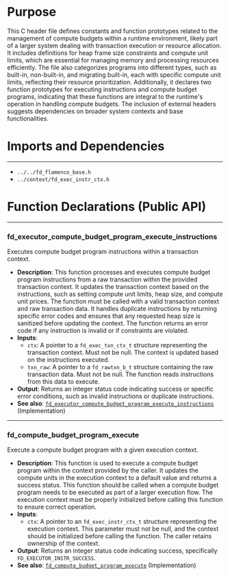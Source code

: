 # Purpose
This C header file defines constants and function prototypes related to the management of compute budgets within a runtime environment, likely part of a larger system dealing with transaction execution or resource allocation. It includes definitions for heap frame size constraints and compute unit limits, which are essential for managing memory and processing resources efficiently. The file also categorizes programs into different types, such as built-in, non-built-in, and migrating built-in, each with specific compute unit limits, reflecting their resource prioritization. Additionally, it declares two function prototypes for executing instructions and compute budget programs, indicating that these functions are integral to the runtime's operation in handling compute budgets. The inclusion of external headers suggests dependencies on broader system contexts and base functionalities.
# Imports and Dependencies

---
- `../../fd_flamenco_base.h`
- `../context/fd_exec_instr_ctx.h`


# Function Declarations (Public API)

---
### fd\_executor\_compute\_budget\_program\_execute\_instructions<!-- {{#callable_declaration:fd_executor_compute_budget_program_execute_instructions}} -->
Executes compute budget program instructions within a transaction context.
- **Description**: This function processes and executes compute budget program instructions from a raw transaction within the provided transaction context. It updates the transaction context based on the instructions, such as setting compute unit limits, heap size, and compute unit prices. The function must be called with a valid transaction context and raw transaction data. It handles duplicate instructions by returning specific error codes and ensures that any requested heap size is sanitized before updating the context. The function returns an error code if any instruction is invalid or if constraints are violated.
- **Inputs**:
    - `ctx`: A pointer to a `fd_exec_txn_ctx_t` structure representing the transaction context. Must not be null. The context is updated based on the instructions executed.
    - `txn_raw`: A pointer to a `fd_rawtxn_b_t` structure containing the raw transaction data. Must not be null. The function reads instructions from this data to execute.
- **Output**: Returns an integer status code indicating success or specific error conditions, such as invalid instructions or duplicate instructions.
- **See also**: [`fd_executor_compute_budget_program_execute_instructions`](fd_compute_budget_program.c.driver.md#fd_executor_compute_budget_program_execute_instructions)  (Implementation)


---
### fd\_compute\_budget\_program\_execute<!-- {{#callable_declaration:fd_compute_budget_program_execute}} -->
Execute a compute budget program with a given execution context.
- **Description**: This function is used to execute a compute budget program within the context provided by the caller. It updates the compute units in the execution context to a default value and returns a success status. This function should be called when a compute budget program needs to be executed as part of a larger execution flow. The execution context must be properly initialized before calling this function to ensure correct operation.
- **Inputs**:
    - `ctx`: A pointer to an `fd_exec_instr_ctx_t` structure representing the execution context. This parameter must not be null, and the context should be initialized before calling the function. The caller retains ownership of the context.
- **Output**: Returns an integer status code indicating success, specifically `FD_EXECUTOR_INSTR_SUCCESS`.
- **See also**: [`fd_compute_budget_program_execute`](fd_compute_budget_program.c.driver.md#fd_compute_budget_program_execute)  (Implementation)


